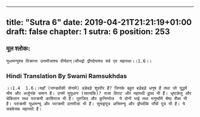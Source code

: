 
---
title: "Sutra 6"
date: 2019-04-21T21:21:19+01:00
draft: false
chapter: 1
sutra: 6
position: 253
---
### मूल श्लोकः:
```
युधामन्युश्च विक्रान्त उत्तमौजाश्च वीर्यवान्।सौभद्रो द्रौपदेयाश्च सर्व एव महारथाः।।1.6।।

```

### Hindi Translation By Swami Ramsukhdas
```
।।1.4  1.6।।यहाँ (पाण्डवोंकी सेनामें) बड़ेबड़े शूरवीर हैं? जिनके बहुत बड़ेबड़े धनुष हैं तथा जो युद्धमें भीम और अर्जुनके समान हैं। उनमें युयुधान (सात्यकि)? राजा विराट और महारथी द्रुपद भी हैं। धृष्टकेतु और चेकितान तथा पराक्रमी काशिराज भी हैं। पुरुजित् और कुन्तिभोज  ये दोनों भाई तथा मनुष्योंमें श्रेष्ठ शैब्य भी हैं। पराक्रमी युधामन्यु और पराक्रमी उत्तमौजा भी हैं। सुभद्रापुत्र अभिमन्यु और द्रौपदीके पाँचों पुत्र भी हैं। ये सबकेसब महारथी हैं।

```

